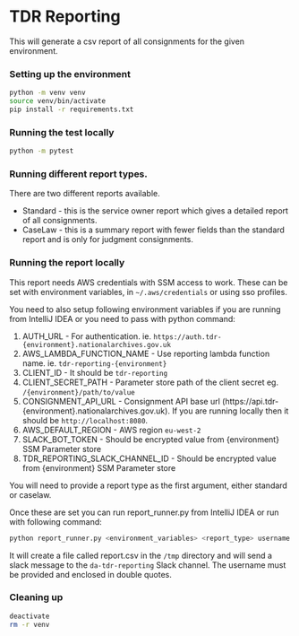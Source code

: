 # TDR Reporting
This will generate a csv report of all consignments for the given environment.

### Setting up the environment
```bash
python -m venv venv
source venv/bin/activate
pip install -r requirements.txt
```

### Running the test locally
```bash
python -m pytest
```

### Running different report types.
There are two different reports available.
* Standard - this is the service owner report which gives a detailed report of all consignments.
* CaseLaw - this is a summary report with fewer fields than the standard report and is only for judgment consignments.

### Running the report locally
This report needs AWS credentials with SSM access to work. These can be set with environment variables, in `~/.aws/credentials` or using sso profiles.

You need to also setup following environment variables if you are running from IntelliJ IDEA or you need to pass with python command:

1. AUTH_URL - For authentication. ie. `https://auth.tdr-{environment}.nationalarchives.gov.uk`
2. AWS_LAMBDA_FUNCTION_NAME - Use reporting lambda function name. ie. `tdr-reporting-{environment}`
3. CLIENT_ID - It should be `tdr-reporting`
4. CLIENT_SECRET_PATH - Parameter store path of the client secret eg. `/{environment}/path/to/value`
5. CONSIGNMENT_API_URL - Consignment API base url (https://api.tdr-{environment}.nationalarchives.gov.uk). If you are running locally then it should be `http://localhost:8080`.
6. AWS_DEFAULT_REGION -  AWS region `eu-west-2`
7. SLACK_BOT_TOKEN - Should be encrypted value from {environment} SSM Parameter store
8. TDR_REPORTING_SLACK_CHANNEL_ID - Should be encrypted value from {environment} SSM Parameter store

You will need to provide a report type as the first argument, either standard or caselaw.

Once these are set you can run report_runner.py from IntelliJ IDEA or run with following command:
```bash
python report_runner.py <environment_variables> <report_type> username
```

It will create a file called report.csv in the `/tmp` directory and  will send a slack message to the `da-tdr-reporting` Slack channel. The username must be provided and enclosed in double quotes.

### Cleaning up
```bash
deactivate
rm -r venv
```
